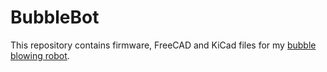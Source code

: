 # BubbleBot

This repository contains firmware, FreeCAD and KiCad files for my [bubble blowing robot](https://make.bitovod.com/pages/bubblebot.html).
